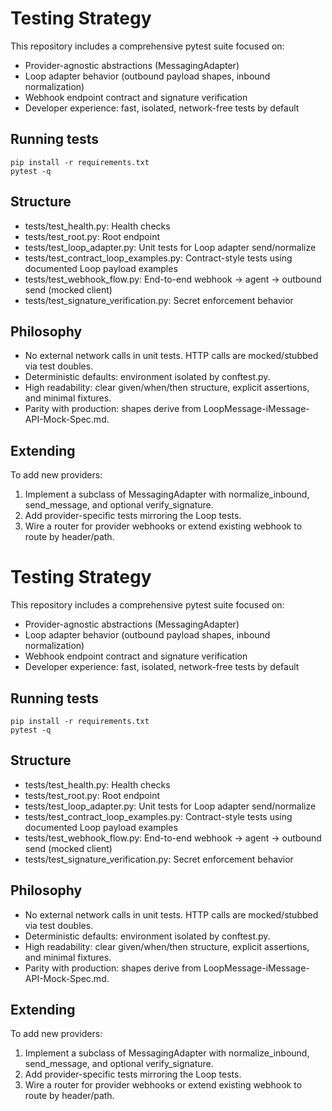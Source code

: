 # Testing Strategy

This repository includes a comprehensive pytest suite focused on:

- Provider-agnostic abstractions (MessagingAdapter)
- Loop adapter behavior (outbound payload shapes, inbound normalization)
- Webhook endpoint contract and signature verification
- Developer experience: fast, isolated, network-free tests by default

## Running tests

```
pip install -r requirements.txt
pytest -q
```

## Structure

- tests/test_health.py: Health checks
- tests/test_root.py: Root endpoint
- tests/test_loop_adapter.py: Unit tests for Loop adapter send/normalize
- tests/test_contract_loop_examples.py: Contract-style tests using documented Loop payload examples
- tests/test_webhook_flow.py: End-to-end webhook → agent → outbound send (mocked client)
- tests/test_signature_verification.py: Secret enforcement behavior

## Philosophy

- No external network calls in unit tests. HTTP calls are mocked/stubbed via test doubles.
- Deterministic defaults: environment isolated by conftest.py.
- High readability: clear given/when/then structure, explicit assertions, and minimal fixtures.
- Parity with production: shapes derive from LoopMessage-iMessage-API-Mock-Spec.md.

## Extending

To add new providers:

1. Implement a subclass of MessagingAdapter with normalize_inbound, send_message, and optional verify_signature.
2. Add provider-specific tests mirroring the Loop tests.
3. Wire a router for provider webhooks or extend existing webhook to route by header/path.

# Testing Strategy

This repository includes a comprehensive pytest suite focused on:

- Provider-agnostic abstractions (MessagingAdapter)
- Loop adapter behavior (outbound payload shapes, inbound normalization)
- Webhook endpoint contract and signature verification
- Developer experience: fast, isolated, network-free tests by default

## Running tests

```
pip install -r requirements.txt
pytest -q
```

## Structure

- tests/test_health.py: Health checks
- tests/test_root.py: Root endpoint
- tests/test_loop_adapter.py: Unit tests for Loop adapter send/normalize
- tests/test_contract_loop_examples.py: Contract-style tests using documented Loop payload examples
- tests/test_webhook_flow.py: End-to-end webhook → agent → outbound send (mocked client)
- tests/test_signature_verification.py: Secret enforcement behavior

## Philosophy

- No external network calls in unit tests. HTTP calls are mocked/stubbed via test doubles.
- Deterministic defaults: environment isolated by conftest.py.
- High readability: clear given/when/then structure, explicit assertions, and minimal fixtures.
- Parity with production: shapes derive from LoopMessage-iMessage-API-Mock-Spec.md.

## Extending

To add new providers:

1. Implement a subclass of MessagingAdapter with normalize_inbound, send_message, and optional verify_signature.
2. Add provider-specific tests mirroring the Loop tests.
3. Wire a router for provider webhooks or extend existing webhook to route by header/path.


